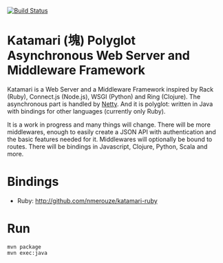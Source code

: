 [![Build Status](https://secure.travis-ci.org/nmerouze/katamari.png)](http://travis-ci.org/nmerouze/katamari)

# Katamari (塊) Polyglot Asynchronous Web Server and Middleware Framework

Katamari is a Web Server and a Middleware Framework inspired by Rack (Ruby), Connect.js (Node.js), WSGI (Python) and Ring (Clojure). The asynchronous part is handled by [Netty](http://netty.io). And it is polyglot: written in Java with bindings for other languages (currently only Ruby).

It is a work in progress and many things will change. There will be more middlewares, enough to easily create a JSON API with authentication and the basic features needed for it. Middlewares will optionally be bound to routes. There will be bindings in Javascript, Clojure, Python, Scala and more.

# Bindings

* Ruby: http://github.com/nmerouze/katamari-ruby

# Run

    mvn package
    mvn exec:java